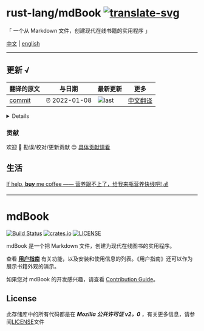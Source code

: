 # rust-lang/mdBook [![translate-svg]][translate-list]

<!-- [![explain]][source] -->

[explain]: http://llever.com/explain.svg
[source]: https://github.com/chinanf-boy/Source-Explain
[translate-svg]: http://llever.com/translate.svg
[translate-list]: https://github.com/chinanf-boy/chinese-translate-list

「 一个从 Markdown 文件，创建现代在线书籍的实用程序 」

[中文](./readme.md) | [english](https://github.com/rust-lang/mdBook)

---

## 更新 √ 

<!-- doc-templite START generated -->
<!-- repo = 'rust-lang/mdBook' -->
<!-- commit = '64838ce07df787761bba5451fb23428c9ff66b77' -->
<!-- time = '2022-01-08' -->

| 翻译的原文 | 与日期        | 最新更新 | 更多                       |
| ---------- | ------------- | -------- | -------------------------- |
| [commit]   | ⏰ 2022-01-08 | ![last]  | [中文翻译][translate-list] |

[last]: https://img.shields.io/github/last-commit/rust-lang/mdBook.svg
[commit]: https://github.com/rust-lang/mdBook/tree/64838ce07df787761bba5451fb23428c9ff66b77

<!-- doc-templite END generated -->

<details>

- readme
# Summary

[Introduction](src/README.zh.md)

# User Guide

- [Installation](src/guide/installation.zh.md)
- [Reading Books](src/guide/reading.zh.md)
- [Creating a Book](src/guide/creating.zh.md)

# Reference Guide

- [Command Line Tool](src/cli/README.zh.md)
  - [init](src/cli/init.zh.md)
  - [build](src/cli/build.zh.md)
  - [watch](src/cli/watch.zh.md)
  - [serve](src/cli/serve.zh.md)
  - [test](src/cli/test.zh.md)
  - [clean](src/cli/clean.zh.md)
  - [completions](src/cli/completions.zh.md)
- [Format](src/format/README.zh.md)
  - [SUMMARY.md](src/format/summary.zh.md)
    - [Draft chapter](src/)
  - [Configuration](src/format/configuration/README.zh.md)
    - [General](src/format/configuration/general.zh.md)
    - [Preprocessors](src/format/configuration/preprocessors.zh.md)
    - [Renderers](src/format/configuration/renderers.zh.md)
    - [Environment Variables](src/format/configuration/environment-variables.zh.md)
  - [Theme](src/format/theme/README.zh.md)
    - [index.hbs](src/format/theme/index-hbs.zh.md)
    - [Syntax highlighting](src/format/theme/syntax-highlighting.zh.md)
    - [Editor](src/format/theme/editor.zh.md)
  - [MathJax Support](src/format/mathjax.zh.md)
  - [mdBook-specific features](src/format/mdbook.zh.md)
  - [Markdown](src/format/markdown.zh.md)
- [Continuous Integration](src/continuous-integration.zh.md)
- [For Developers](src/for_developers/README.zh.md)
  - [Preprocessors](src/for_developers/preprocessors.zh.md)
  - [Alternative Backends](src/for_developers/backends.zh.md)
  
</details>

### 贡献

欢迎 👏 勘误/校对/更新贡献 😊 [具体贡献请看](https://github.com/chinanf-boy/chinese-translate-list#贡献)

## 生活

[If help, **buy** me coffee —— 营养跟不上了，给我来瓶营养快线吧! 💰](https://github.com/chinanf-boy/live-need-money)

---

# mdBook

[![Build Status](https://github.com/rust-lang/mdBook/workflows/CI/badge.svg?event=push)](https://github.com/rust-lang/mdBook/actions?workflow=CI)
[![crates.io](https://img.shields.io/crates/v/mdbook.svg)](https://crates.io/crates/mdbook)
[![LICENSE](https://img.shields.io/github/license/rust-lang/mdBook.svg)](LICENSE)

mdBook 是一个把 Markdown 文件，创建为现代在线图书的实用程序。

查看 **[用户指南][user guide]** 有关功能，以及安装和使用信息的列表。《用户指南》还可以作为展示书籍外观的演示。

如果您对 mdBook 的开发感兴趣，请查看 [Contribution Guide]。

## License

此存储库中的所有代码都是在 **_Mozilla 公共许可证 v2。0_** ，有关更多信息，请参阅[LICENSE]文件

[user guide]: https://llever.com/mdBook-zh
[contribution guide]: https://github.com/rust-lang/mdBook/blob/master/CONTRIBUTING.md
[license]: https://github.com/rust-lang/mdBook/blob/master/LICENSE
